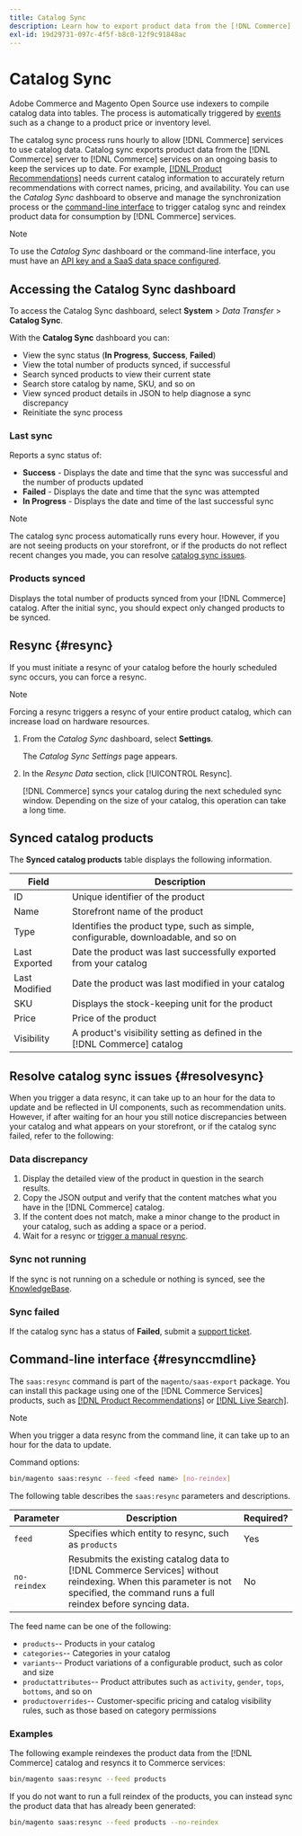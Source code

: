 ```yaml
---
title: Catalog Sync
description: Learn how to export product data from the [!DNL Commerce] server to [!DNL Commerce Services] on an ongoing basis to keep the services up to date.
exl-id: 19d29731-097c-4f5f-b8c0-12f9c91848ac
---
```

# Catalog Sync

Adobe Commerce and Magento Open Source use indexers to compile catalog data into tables. The process is automatically triggered by [events](https://docs.magento.com/user-guide/system/index-management-events.html) such as a change to a product price or inventory level.

The catalog sync process runs hourly to allow [!DNL Commerce] services to use catalog data. Catalog sync exports product data from the [!DNL Commerce] server to [!DNL Commerce] services on an ongoing basis to keep the services up to date. For example, [[!DNL Product Recommendations]](/help/product-recommendations/overview.md) needs current catalog information to accurately return recommendations with correct names, pricing, and availability. You can use the _Catalog Sync_ dashboard to observe and manage the synchronization process or the [command-line interface](#resynccmdline) to trigger catalog sync and reindex product data for consumption by [!DNL Commerce] services.

>[!NOTE]
>
> To use the _Catalog Sync_ dashboard or the command-line interface, you must have an [API key and a SaaS data space configured](saas.md).

## Accessing the Catalog Sync dashboard

To access the Catalog Sync dashboard, select **System** > _Data Transfer_ > **Catalog Sync**.

With the **Catalog Sync** dashboard you can:

- View the sync status (**In Progress**, **Success**, **Failed**)
- View the total number of products synced, if successful
- Search synced products to view their current state
- Search store catalog by name, SKU, and so on
- View synced product details in JSON to help diagnose a sync discrepancy
- Reinitiate the sync process

### Last sync

Reports a sync status of:

- **Success** - Displays the date and time that the sync was successful and the number of products updated
- **Failed** - Displays the date and time that the sync was attempted
- **In Progress** - Displays the date and time of the last successful sync

>[!NOTE]
>
> The catalog sync process automatically runs every hour. However, if you are not seeing products on your storefront, or if the products do not reflect recent changes you made, you can resolve [catalog sync issues](#resolvesync).

### Products synced

Displays the total number of products synced from your [!DNL Commerce] catalog. After the initial sync, you should expect only changed products to be synced.

## Resync {#resync}

If you must initiate a resync of your catalog before the hourly scheduled sync occurs, you can force a resync.

>[!NOTE]
>
> Forcing a resync triggers a resync of your entire product catalog, which can increase load on hardware resources.

1. From the _Catalog Sync_ dashboard, select **Settings**.

   The _Catalog Sync Settings_ page appears.

1. In the _Resync Data_ section, click [!UICONTROL Resync].

   [!DNL Commerce] syncs your catalog during the next scheduled sync window. Depending on the size of your catalog, this operation can take a long time.

## Synced catalog products

The **Synced catalog products** table displays the following information.

|Field|Description|
|---|---|
|ID | Unique identifier of the product|
|Name | Storefront name of the product|
|Type | Identifies the product type, such as simple, configurable, downloadable, and so on|
|Last Exported | Date the product was last successfully exported from your catalog|
|Last Modified | Date the product was last modified in your catalog|
|SKU | Displays the stock-keeping unit for the product|
|Price | Price of the product|
|Visibility | A product's visibility setting as defined in the [!DNL Commerce] catalog|

## Resolve catalog sync issues {#resolvesync}

When you trigger a data resync, it can take up to an hour for the data to update and be reflected in UI components, such as recommendation units. However, if after waiting for an hour you still notice discrepancies between your catalog and what appears on your storefront, or if the catalog sync failed, refer to the following:

### Data discrepancy

1. Display the detailed view of the product in question in the search results.
1. Copy the JSON output and verify that the content matches what you have in the [!DNL Commerce] catalog.
1. If the content does not match, make a minor change to the product in your catalog, such as adding a space or a period.
1. Wait for a resync or [trigger a manual resync](#resync).

### Sync not running

If the sync is not running on a schedule or nothing is synced, see the [KnowledgeBase](https://support.magento.com/hc/en-us/articles/360042224851).

### Sync failed

If the catalog sync has a status of **Failed**, submit a [support ticket](https://support.magento.com/hc/en-us/articles/360019088251).

## Command-line interface {#resynccmdline}

The `saas:resync` command is part of the `magento/saas-export` package. You can install this package using one of the [!DNL Commerce Services] products, such as [[!DNL Product Recommendations]](/help/product-recommendations/install-configure.md) or [[!DNL Live Search]](/help/live-search/install.md).

>[!NOTE]
>
> When you trigger a data resync from the command line, it can take up to an hour for the data to update.

Command options:

```bash
bin/magento saas:resync --feed <feed name> [no-reindex]
```

The following table describes the `saas:resync` parameters and descriptions.

|Parameter|Description|Required?|
|---| ---| ---|
|`feed`| Specifies which entity to resync, such as `products`|Yes|
|`no-reindex`| Resubmits the existing catalog data to [!DNL Commerce Services] without reindexing. When this parameter is not specified, the command runs a full reindex before syncing data.|No|

The feed name can be one of the following:

-  `products`-- Products in your catalog
-  `categories`-- Categories in your catalog
-  `variants`-- Product variations of a configurable product, such as color and size
-  `productattributes`-- Product attributes such as `activity`, `gender`, `tops`, `bottoms`, and so on
-  `productoverrides`-- Customer-specific pricing and catalog visibility rules, such as those based on category permissions

### Examples

The following example reindexes the product data from the [!DNL Commerce] catalog and resyncs it to Commerce services:

```bash
bin/magento saas:resync --feed products
```

If you do not want to run a full reindex of the products, you can instead sync the product data that has already been generated:

```bash
bin/magento saas:resync --feed products --no-reindex
```
